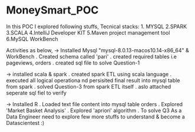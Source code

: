 # MoneySmart_POC

In this POC I explored following stuffs,
  Tecnical stacks:
    1. MYSQL 
    2.SPARK
    3.SCALA
    4.IntelliJ Developer KIT
    5.Maven project management tool 
    6.MySQL WorkBench

Activities as below,
-> Installed Mysql "mysql-8.0.13-macos10.14-x86_64" & WorkBench
    . Created schema called 'pari'
    . created required tables i.e pageviews, orders
    . created sql file to solve Question-1
  
-> installed scala & spark
    . created spark ETL using scala language
    . executed all logical operationa nd persisited final result into mysql table from spark
    . solved Question-3 from spark ETL itself
    . aslo attached seperate sql fiel to  verify

-> Installed R 
    . Loaded text file content into mysql table orders
    . Explored 'Market Basket Analysis'
    . Explored 'apriori' algorithm 
    . To solve Q3 As a Data Engineer need to explore few more stuffs to understand & become a Datascientest :)





